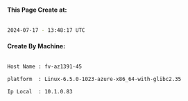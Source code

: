 
   
#### This Page Create at:

```bash

2024-07-17 - 13:48:17 UTC

```

#### Create By Machine:

```bash

Host Name : fv-az1391-45

platform  : Linux-6.5.0-1023-azure-x86_64-with-glibc2.35

Ip Local  : 10.1.0.83

```

